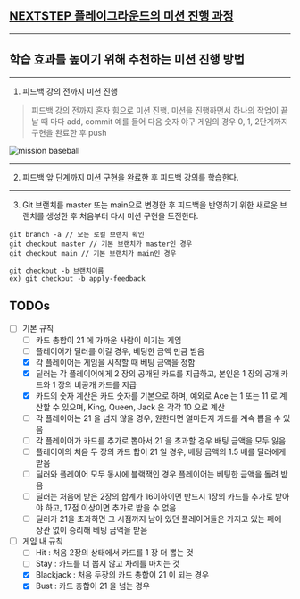 ## [NEXTSTEP 플레이그라운드의 미션 진행 과정](https://github.com/next-step/nextstep-docs/blob/master/playground/README.md)

---
## 학습 효과를 높이기 위해 추천하는 미션 진행 방법

---
1. 피드백 강의 전까지 미션 진행 
> 피드백 강의 전까지 혼자 힘으로 미션 진행. 미션을 진행하면서 하나의 작업이 끝날 때 마다 add, commit
> 예를 들어 다음 숫자 야구 게임의 경우 0, 1, 2단계까지 구현을 완료한 후 push

![mission baseball](https://raw.githubusercontent.com/next-step/nextstep-docs/master/playground/images/mission_baseball.png)

---
2. 피드백 앞 단계까지 미션 구현을 완료한 후 피드백 강의를 학습한다.

---
3. Git 브랜치를 master 또는 main으로 변경한 후 피드백을 반영하기 위한 새로운 브랜치를 생성한 후 처음부터 다시 미션 구현을 도전한다.

```
git branch -a // 모든 로컬 브랜치 확인
git checkout master // 기본 브랜치가 master인 경우
git checkout main // 기본 브랜치가 main인 경우

git checkout -b 브랜치이름
ex) git checkout -b apply-feedback
```

## TODOs

- [ ] 기본 규칙
  - [ ] 카드 총합이 21 에 가까운 사람이 이기는 게임
  - [ ] 플레이어가 딜러를 이길 경우, 베팅한 금액 만큼 받음
  - [x] 각 플레이어는 게임을 시작할 때 베팅 금액을 정함
  - [x] 딜러는 각 플레이어에게 2 장의 공개된 카드를 지급하고, 본인은 1 장의 공개 카드와 1 장의 비공개 카드를 지급
  - [x] 카드의 숫자 계산은 카드 숫자를 기본으로 하며, 예외로 Ace 는 1 또는 11 로 계산할 수 있으며, King, Queen, Jack 은 각각 10 으로 계산
  - [ ] 각 플레이어는 21 을 넘지 않을 경우, 원한다면 얼마든지 카드를 계속 뽑을 수 있음
  - [ ] 각 플레이어가 카드를 추가로 뽑아서 21 을 초과할 경우 배팅 금액을 모두 잃음
  - [ ] 플레이어의 처음 두 장의 카드 합이 21 일 경우, 베팅 금액의 1.5 배를 딜러에게 받음
  - [ ] 딜러와 플레이어 모두 동시에 블랙잭인 경우 플레이어는 베팅한 금액을 돌려 받음
  - [ ] 딜러는 처음에 받은 2장의 합계가 16이하이면 반드시 1장의 카드를 추가로 받아야 하고, 17점 이상이면 추가로 받을 수 없음
  - [ ] 딜러가 21을 초과하면 그 시점까지 남아 있던 플레이어들은 가지고 있는 패에 상관 없이 승리해 베팅 금액을 받음
- [ ] 게임 내 규칙
  - [ ] Hit : 처음 2장의 상태에서 카드를 1 장 더 뽑는 것
  - [ ] Stay : 카드를 더 뽑지 않고 차례를 마치는 것
  - [x] Blackjack : 처음 두장의 카드 총합이 21 이 되는 경우
  - [x] Bust : 카드 총합이 21 을 넘는 경우